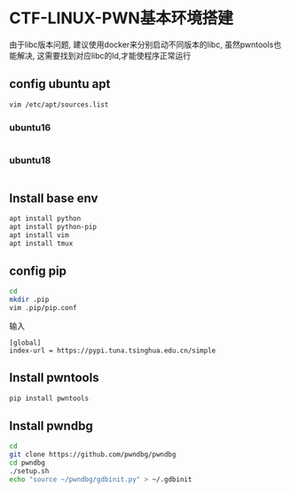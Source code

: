 # CTF-LINUX-PWN基本环境搭建

由于libc版本问题, 建议使用docker来分别启动不同版本的libc, 虽然pwntools也能解决, 这需要找到对应libc的ld,才能使程序正常运行





## config ubuntu apt

```sh
vim /etc/apt/sources.list
```

### ubuntu16

```

```



### ubuntu18

```

```



## Install base env

```sh
apt install python
apt install python-pip
apt install vim
apt install tmux
```



## config pip

```sh
cd
mkdir .pip
vim .pip/pip.conf
```

输入

```
[global]
index-url = https://pypi.tuna.tsinghua.edu.cn/simple
```



## Install pwntools

```sh
pip install pwntools
```



## Install pwndbg

```sh
cd
git clone https://github.com/pwndbg/pwndbg
cd pwndbg
./setup.sh
echo "source ~/pwndbg/gdbinit.py" > ~/.gdbinit
```

